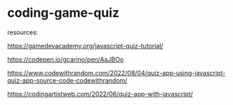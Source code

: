 # coding-game-quiz

resources:

https://gamedevacademy.org/javascript-quiz-tutorial/ 

https://codepen.io/gcarino/pen/AaJBOo

https://www.codewithrandom.com/2022/08/04/quiz-app-using-javascript-quiz-app-source-code-codewithrandom/ 

https://codingartistweb.com/2022/06/quiz-app-with-javascript/

